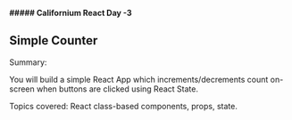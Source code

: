 **##### Californium React Day -3**

## Simple Counter

Summary: 
 
You will build a simple React App which increments/decrements count on-screen when buttons are clicked using React State.

Topics covered: React class-based components, props, state.